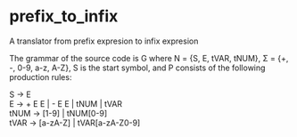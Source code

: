 prefix_to_infix
===============

A translator from prefix expresion to infix expresion

The grammar of the source code is G where N = {S, E, tVAR, tNUM}, Σ = {+, -, 0-9, a-z, A-Z}, S is the start symbol, and P consists of the following production rules:

S -> E <br/>
E -> + E E | - E E | tNUM | tVAR <br/>
tNUM -> [1-9] | tNUM[0-9] <br/>
tVAR -> [a-zA-Z] | tVAR[a-zA-Z0-9]

